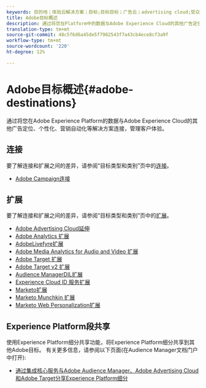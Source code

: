 ```yaml
---
keywords: 目的地；体验云解决方案；目标;目标目标；广告云；advertising cloud;受众经理；adobe目标目标；目标;受众管理器目标；
title: Adobe目标概述
description: 通过将您在Platform中的数据与Adobe Experience Cloud的其他广告定位、个性化、营销自动化等解决方案相连，管理客户体验
translation-type: tm+mt
source-git-commit: 48c5f6d6a45de5f7982543f7a43cb4ece8cf3a9f
workflow-type: tm+mt
source-wordcount: '220'
ht-degree: 12%

---
```



# Adobe目标概述{#adobe-destinations}

通过将您在Adobe Experience Platform的数据与Adobe Experience Cloud的其他广告定位、个性化、营销自动化等解决方案连接，管理客户体验。

## 连接

要了解连接和扩展之间的差异，请参阅“目标类型和类别”页中的[连接](../../destination-types.md#connections)。

- [Adobe Campaign连接](../email-marketing/adobe-campaign.md)

## 扩展

要了解连接和扩展之间的差异，请参阅“目标类型和类别”页中的[扩展](../../destination-types.md#extensions)。

- [Adobe Advertising Cloud延伸](../advertising/adobe-advertising-cloud.md)
- [Adobe Analytics 扩展](../analytics/adobe-analytics.md)
- [AdobeLivefyre扩展](../social/adobe-livefyre.md)
- [Adobe Media Analytics for Audio and Video 扩展](../analytics/adobe-video-analytics.md)
- [Adobe Target 扩展](../personalization/adobe-target.md)
- [Adobe Target v2 扩展](../personalization/adobe-target-v2.md)
- [Audience ManagerDIL扩展](../data-management/aam-dil-extension.md)
- [Experience Cloud ID 服务扩展](../personalization/adobe-ecid.md)
- [Marketo扩展](../email/marketo.md)
- [Marketo Munchkin 扩展](../email/marketo-munchkin.md)
- [Marketo Web Personalization扩展](../personalization/marketo-web-personalization.md)

## Experience Platform段共享

使用Experience Platform细分共享功能，将Experience Platform细分共享到其他Adobe目标。 有关更多信息，请参阅以下页面(在Audience Manager文档门户中打开):

- [通过集成核心服务与Adobe Audience Manager、Adobe Advertising Cloud和Adobe Target分享Experience Platform细分](https://experienceleague.adobe.com/docs/audience-manager/user-guide/implementation-integration-guides/integration-experience-platform/aam-aep-audience-sharing.html)